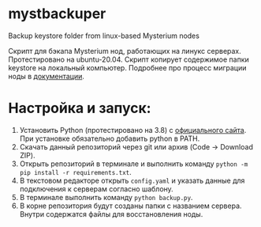 # mystbackuper
Backup keystore folder from linux-based Mysterium nodes

Скрипт для бэкапа Mysterium нод, работающих на линукс серверах. Протестировано на ubuntu-20.04.
Скрипт копирует содержимое папки keystore на локальный компьютер. 
Подробнее про процесс миграции ноды в [документации](https://docs.mysterium.network/for-node-runners/migrating-your-node).

# Настройка и запуск:
1. Установить Python (протестировано на 3.8) с [официального сайта](https://www.python.org/downloads/). При установке обязательно добавить python в PATH.
2. Скачать данный репозиторий через git или архив (Code -> Download ZIP).
3. Открыть репозиторий в терминале и выполнить команду `python -m pip install -r requirements.txt`.
4. В текстовом редакторе открыть `config.yaml` и указать данные для подключения к серверам согласно шаблону.
5. В терминале выполнить команду  `python backup.py`. 
6. В корне репозитория будут созданы папки с названием сервера. Внутри содержатся файлы для восстановления ноды.
